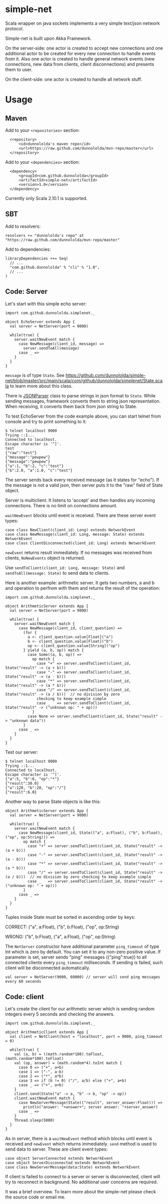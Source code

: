 simple-net
==========

Scala wrapper on java sockets implements a very simple text/json network protocol. 

Simple-net is built upon Akka Framework. 

On the server-side: one actor is created to accept new connections and one additional actor to
be created for every new connection to handle events from it. Also one actor is created to handle general network
events (new connections, new data from clients, client disconnections) and presents them to user.

On the client-side: one actor is created to handle all network stuff.

Usage
=====

Maven
-----

Add to your `<repositories>` section:

      <repository>
          <id>dunnololda's maven repo</id>
          <url>https://raw.github.com/dunnololda/mvn-repo/master</url>
      </repository>
      
Add to your `<dependencies>` section:

      <dependency>
          <groupId>com.github.dunnololda</groupId>
          <artifactId>simple-net</artifactId>
          <version>1.0</version>
      </dependency>
      
Currently only Scala 2.10.1 is supported.

SBT
---

Add to resolvers:

    resolvers += "dunnololda's repo" at "https://raw.github.com/dunnololda/mvn-repo/master"
    
Add to dependencies:

    libraryDependencies ++= Seq(
      // ...
      "com.github.dunnololda" % "cli" % "1.0",
      // ...
    )
    
Code: Server
------------

Let's start with this simple echo server:

    import com.github.dunnololda.simplenet._
    
    object EchoServer extends App {
      val server = NetServer(port = 9000)
      
      while(true) {
        server.waitNewEvent match {
          case NewMessage(client_id, message) =>
            server.sendToAll(message)
          case _ =>
        }
      }
    }
    
`message` is of type `State`. See 
https://github.com/dunnololda/simple-net/blob/master/src/main/scala/com/github/dunnololda/simplenet/State.scala 
to learn more about this class. 

There is [JSONParser](https://github.com/dunnololda/simple-net/blob/master/src/main/scala/com/github/dunnololda/simplenet/JSONParser.scala) 
class to parse strings in json format to `State`. While sending 
messages, framework converts them to string json representation. When receiving, it converts them back
from json string to State. 

To test EchoServer from the code example above, you can start telnet from console and try to print 
something to it:

    $ telnet localhost 9000
    Trying ::1...
    Connected to localhost.
    Escape character is '^]'.
    test
    {"raw":"test"}
    {"message":"pewpew"}
    {"message":"pewpew"}
    {"a":1, "b":2, "c":"test"}
    {"b":2.0, "a":1.0, "c":"test"}

The server sends back every received message (as it states for "echo"). If the message is not a valid json, then 
server puts it to the "raw" field of State object. 

Server is multiclient. It listens to 'accept' and then handles any incoming connections. There is no limit on 
connections amount.
    
`waitNewEvent` blocks until event is received. There are these server event types:
    
    case class NewClient(client_id: Long) extends NetworkEvent
    case class NewMessage(client_id: Long, message: State) extends NetworkEvent
    case class ClientDisconnected(client_id: Long) extends NetworkEvent
    
`newEvent` returns result immediately. If no messages was received from clients, `NoNewEvents` object is returned.

Use `sendToClient(client_id: Long, message: State)` and `sendToAll(message: State)` to send data to clients.
    
Here is another example: arithmetic server. It gets two numbers, a and b and operation to perfrom with them and 
returns the result of the operation:

    import com.github.dunnololda.simplenet._
    
    object ArithmeticServer extends App {
      val server = NetServer(port = 9000)
      
      while(true) {
        server.waitNewEvent match {
          case NewMessage(client_id, client_question) =>
            (for {
              a <- client_question.value[Float]("a")
              b <- client_question.value[Float]("b")
              op <- client_question.value[String]("op")
            } yield (a, b, op)) match {
              case Some((a, b, op)) =>
                op match {
                  case "+" => server.sendToClient(client_id, State("result" -> (a + b)))
                  case "-" => server.sendToClient(client_id, State("result" -> (a - b)))
                  case "*" => server.sendToClient(client_id, State("result" -> (a * b)))
                  case "/" => server.sendToClient(client_id, State("result" -> (a / b)))  // no division by zero 
                  checking to keep example simple
                  case _   => server.sendToClient(client_id, State("result" -> ("unknown op: " + op)))
                }
              case None => server.sendToClient(client_id, State("result" -> "unknown data"))
            }
          case _ =>
        }
      }
    }

Test our server:

    $ telnet localhost 9000
    Trying ::1...
    Connected to localhost.
    Escape character is '^]'.
    {"a":5, "b":6, "op":"*"}
    {"result":30.0}
    {"a":120, "b":20, "op":"/"}
    {"result":6.0}

Another way to parse State objects is like this:

    object ArithmeticServer extends App {
      val server = NetServer(port = 9000)
      
      while(true) {
        server.waitNewEvent match {
          case NewMessage(client_id, State(("a", a:Float), ("b", b:Float), ("op", op:String))) =>
            op match {
              case "+" => server.sendToClient(client_id, State("result" -> (a + b)))
              case "-" => server.sendToClient(client_id, State("result" -> (a - b)))
              case "*" => server.sendToClient(client_id, State("result" -> (a * b)))
              case "/" => server.sendToClient(client_id, State("result" -> (a / b)))  // no division by zero checking to keep example simple
              case _   => server.sendToClient(client_id, State("result" -> ("unknown op: " + op)))
            }
          case _ =>
        }
      }
    }

Tuples inside State must be sorted in ascending order by keys:

CORRECT: ("a", a:Float), ("b", b:Float), ("op", op:String)

WRONG: ("b", b:Float), ("a", a:Float), ("op", op:String)

The `NetServer` constructor have additional parameter `ping_timeout` of type Int which is zero by default. You can set it to any non-zero positive value. 
If parameter is set, server sends "ping" messages ({"ping":true}) to all connected clients every `ping_timeout` milliseconds. If sending is failed, such client 
will be disconnected automatically.

    val server = NetServer(9000, 60000) // server will send ping messages every 60 seconds

Code: client
------------

Let's create the client for our arithmetic server which is sending random integers every 5 seconds and checking the answers.

    import com.github.dunnololda.simplenet._

    object ArithmeticClient extends App {
      val client = NetClient(host = "localhost", port = 9000, ping_timeout = 0)

      while(true) {
        val (a, b) = ((math.random*100).toFloat, (math.random*100).toFloat)
        val (op, answer) = (math.random*4).toInt match {
          case 0 => ("+", a+b)
          case 1 => ("-", a-b)
          case 2 => ("*", a*b)
          case 3 => if (b != 0) ("/", a/b) else ("+", a+b)
          case _ => ("+", a+b)
        }
        client.send(State("a" -> a, "b" -> b, "op" -> op))
        client.waitNewEvent match {
          case NewServerMessage(State(("result", server_answer:Float))) =>
            println("answer: "+answer+"; server answer: "+server_answer)
          case _ =>
        }
        Thread.sleep(5000)
      }
    }

As in server, there is a `waitNewEvent` method which blocks until event is received and `newEvent` which returns 
immediately. `send` method is used to send data to server. These are client event types:

    case object ServerConnected extends NetworkEvent
    case object ServerDisconnected extends NetworkEvent
    case class NewServerMessage(data:State) extends NetworkEvent
    
If client is failed to connect to a server or server is disconnected, client will try to reconnect in background. 
No additional user concerns are required.

It was a brief overview. To learn more about the simple-net please check the source code or email me.
